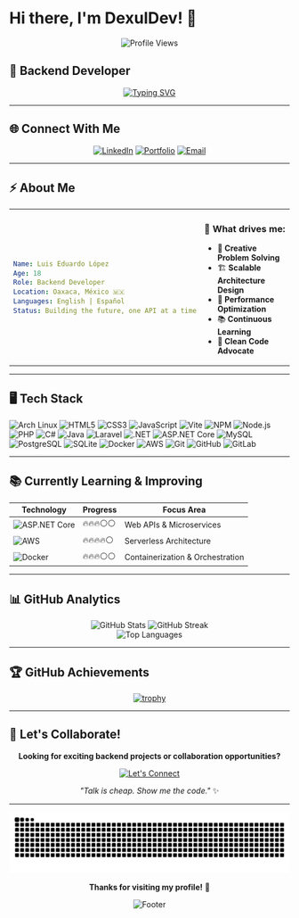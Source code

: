 # Hi there, I'm DexulDev! 👋 

<div align="center">
  
![Profile Views](https://komarev.com/ghpvc/?username=dexuldev&color=383332&style=for-the-badge&label=PROFILE+VIEWS)

</div>

## 🚀 Backend Developer

<div align="center">
  
[![Typing SVG](https://readme-typing-svg.herokuapp.com?font=JetBrains+Mono&weight=600&size=24&duration=3000&pause=1000&color=9c9897&center=true&vCenter=true&width=600&lines=Backend+Developer+%F0%9F%92%BB;Problem+Solver+%F0%9F%A7%A9;Code+Architect+%F0%9F%8F%97%EF%B8%8F;API+Builder+%F0%9F%94%97)](https://git.io/typing-svg)

</div>

---

## 🌐 Connect With Me

<div align="center">

[![LinkedIn](https://img.shields.io/badge/LinkedIn-0A66C2?style=for-the-badge&logo=linkedin&logoColor=white)](https://linkedin.com/in/luis-eduardo-lopez/)
[![Portfolio](https://img.shields.io/badge/Portfolio-383332?style=for-the-badge&logo=firefox&logoColor=white)](https://dexul.me)
[![Email](https://img.shields.io/badge/Email-D14836?style=for-the-badge&logo=gmail&logoColor=white)](mailto:contact@dexul.me)

</div>

---

## ⚡ About Me

<table align=center>
<tr>
<td width="50%">

```yaml
Name: Luis Eduardo López
Age: 18
Role: Backend Developer
Location: Oaxaca, México 🇲🇽
Languages: English | Español
Status: Building the future, one API at a time
```

</td>
<td width="50%">

### 🎯 What drives me:
- 🧠 **Creative Problem Solving**
- 🏗️ **Scalable Architecture Design**
- 🚀 **Performance Optimization**
- 📚 **Continuous Learning**
- 🌟 **Clean Code Advocate**

</td>
</tr>
</table>

---

## 🖥️ Tech Stack

<p>
  <img src="https://img.shields.io/badge/Arch_Linux-1793D1?style=for-the-badge&logo=arch-linux&logoColor=white" alt="Arch Linux" />
  <img src="https://img.shields.io/badge/HTML5-E34F26?style=for-the-badge&logo=html5&logoColor=white" alt="HTML5" />
  <img src="https://img.shields.io/badge/CSS3-1572B6?style=for-the-badge&logo=css3&logoColor=white" alt="CSS3" />
  <img src="https://img.shields.io/badge/JavaScript-2E2E2E?style=for-the-badge&logo=javascript&logoColor=F7DF1E" alt="JavaScript" />
  <img src="https://img.shields.io/badge/Vite-646CFF?style=for-the-badge&logo=vite&logoColor=white" alt="Vite" />
  <img src="https://img.shields.io/badge/NPM-CB3837?style=for-the-badge&logo=npm&logoColor=white" alt="NPM" />
  <img src="https://img.shields.io/badge/Node.js-339933?style=for-the-badge&logo=nodedotjs&logoColor=white" alt="Node.js" />
  <img src="https://img.shields.io/badge/PHP-777BB4?style=for-the-badge&logo=php&logoColor=white" alt="PHP" />
  <img src="https://img.shields.io/badge/C%23-239120?style=for-the-badge&logo=c-sharp&logoColor=white" alt="C#" />
  <img src="https://img.shields.io/badge/Java-ED8B00?style=for-the-badge&logo=openjdk&logoColor=white" alt="Java" />
  <img src="https://img.shields.io/badge/Laravel-FF2D20?style=for-the-badge&logo=laravel&logoColor=white" alt="Laravel" />
  <img src="https://img.shields.io/badge/.NET-5C2D91?style=for-the-badge&logo=.net&logoColor=white" alt=".NET" />
  <img src="https://img.shields.io/badge/ASP.NET_Core-5C2D91?style=for-the-badge&logo=.net&logoColor=white" alt="ASP.NET Core" />
  <img src="https://img.shields.io/badge/MySQL-005C84?style=for-the-badge&logo=mysql&logoColor=white" alt="MySQL" />
  <img src="https://img.shields.io/badge/PostgreSQL-316192?style=for-the-badge&logo=postgresql&logoColor=white" alt="PostgreSQL" />
  <img src="https://img.shields.io/badge/SQLite-003B57?style=for-the-badge&logo=sqlite&logoColor=white" alt="SQLite" />
  <img src="https://img.shields.io/badge/Docker-2496ED?style=for-the-badge&logo=docker&logoColor=white" alt="Docker" />
  <img src="https://img.shields.io/badge/AWS_Lambda-FF9900?style=for-the-badge&logo=awslambda&logoColor=white" alt="AWS" />
  <img src="https://img.shields.io/badge/Git-F05032?style=for-the-badge&logo=git&logoColor=white" alt="Git" />
  <img src="https://img.shields.io/badge/GitHub-181717?style=for-the-badge&logo=github&logoColor=white" alt="GitHub" />
  <img src="https://img.shields.io/badge/GitLab-FC6D26?style=for-the-badge&logo=gitlab&logoColor=white" alt="GitLab" />
</p>


---

## 📚 Currently Learning & Improving

<div align="center">

| Technology | Progress | Focus Area |
|------------|----------|------------|
| ![ASP.NET Core](https://img.shields.io/badge/ASP.NET_Core-5C2D91?style=for-the-badge&logo=.net&logoColor=white) | 🔥🔥🔥⚪⚪ | Web APIs & Microservices |
| ![AWS](https://img.shields.io/badge/AWS_Lambda-FF9900?style=for-the-badge&logo=awslambda&logoColor=white) | 🔥🔥🔥🔥⚪ | Serverless Architecture |
| ![Docker](https://img.shields.io/badge/Docker-2496ED?style=for-the-badge&logo=docker&logoColor=white) | 🔥🔥🔥⚪⚪ | Containerization & Orchestration |

</div>

---

## 📊 GitHub Analytics

<div align="center">

  <!-- GitHub Stats -->
  <img width="40%" src="https://github-readme-stats.vercel.app/api?username=dexuldev&show_icons=true&theme=radical&hide_border=true&bg_color=383332&title_color=060606&icon_color=9c9897&text_color=FFFFFF&count_private=true" alt="GitHub Stats" />

  <!-- GitHub Streak -->
  <img width="42%" src="https://github-readme-streak-stats.herokuapp.com/?user=dexuldev&theme=radical&hide_border=true&background=383332&stroke=9C9897&ring=9C9897&fire=9C9897&currStreakLabel=FFFFFF&sideLabels=FFFFFF&dates=FFFFFF&sideNums=FFFFFF" alt="GitHub Streak" />


</div>

<div align="center">

  <!-- Top Languages -->
  <img width="40%" src="https://github-readme-stats.vercel.app/api/top-langs/?username=dexuldev&layout=compact&theme=radical&hide_border=true&bg_color=383332&title_color=060606&text_color=FFFFFF&langs_count=8" alt="Top Languages" />

</div>

---

## 🏆 GitHub Achievements

<div align="center">
  
[![trophy](https://github-profile-trophy.vercel.app/?username=dexuldev&theme=darkhub&bg=666666)](https://github.com/ryo-ma/github-profile-trophy)

</div>

---

## 🤝 Let's Collaborate!

<div align="center">

**Looking for exciting backend projects or collaboration opportunities?**

[![Let's Connect](https://img.shields.io/badge/Let's_Connect-2a2625?style=for-the-badge&logo=handshake&logoColor=white)](https://dexul.me)

*"Talk is cheap. Show me the code."* ✨

</div>

---

<div align="center">

![Snake animation](https://github.com/dexuldev/dexuldev/blob/output/github-contribution-grid-snake-dark.svg?palette=github-dark)

**Thanks for visiting my profile!** 🙏

![Footer](https://capsule-render.vercel.app/api?type=waving&color=2a2625&height=120&section=footer)

</div>
